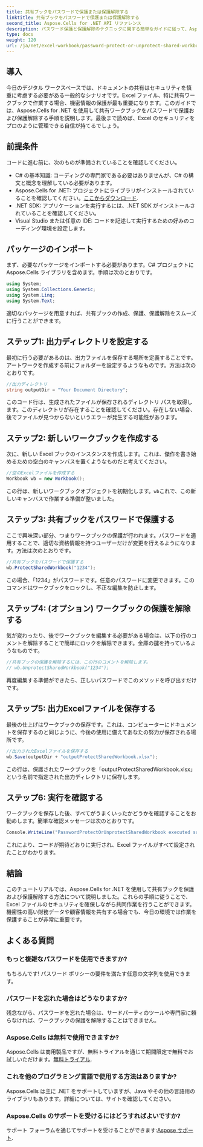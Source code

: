 ```yaml
---
title: 共有ブックをパスワードで保護または保護解除する
linktitle: 共有ブックをパスワードで保護または保護解除する
second_title: Aspose.Cells for .NET API リファレンス
description: パスワード保護と保護解除のテクニックに関する簡単なガイドに従って、Aspose.Cells for .NET を使用して共有 Excel ファイルを保護します。
type: docs
weight: 120
url: /ja/net/excel-workbook/password-protect-or-unprotect-shared-workbook/
---
```

## 導入

今日のデジタル ワークスペースでは、ドキュメントの共有はセキュリティを慎重に考慮する必要がある一般的なシナリオです。Excel ファイル、特に共有ワークブックで作業する場合、機密情報の保護が最も重要になります。このガイドでは、Aspose.Cells for .NET を使用して共有ワークブックをパスワードで保護および保護解除する手順を説明します。最後まで読めば、Excel のセキュリティをプロのように管理できる自信が持てるでしょう。

## 前提条件

コードに進む前に、次のものが準備されていることを確認してください。

- C# の基本知識: コーディングの専門家である必要はありませんが、C# の構文と概念を理解している必要があります。
-  Aspose.Cells for .NET: プロジェクトにライブラリがインストールされていることを確認してください。[ここからダウンロード](https://releases.aspose.com/cells/net/).
- .NET SDK: アプリケーションを実行するには、.NET SDK がインストールされていることを確認してください。
- Visual Studio または任意の IDE: コードを記述して実行するための好みのコーディング環境を設定します。

## パッケージのインポート

まず、必要なパッケージをインポートする必要があります。C# プロジェクトに Aspose.Cells ライブラリを含めます。手順は次のとおりです。

```csharp
using System;
using System.Collections.Generic;
using System.Linq;
using System.Text;
```

適切なパッケージを用意すれば、共有ブックの作成、保護、保護解除をスムーズに行うことができます。 

## ステップ1: 出力ディレクトリを設定する

最初に行う必要があるのは、出力ファイルを保存する場所を定義することです。アートワークを作成する前にフォルダーを設定するようなものです。方法は次のとおりです。

```csharp
//出力ディレクトリ
string outputDir = "Your Document Directory";
```

このコード行は、生成されたファイルが保存されるディレクトリ パスを取得します。このディレクトリが存在することを確認してください。存在しない場合、後でファイルが見つからないというエラーが発生する可能性があります。

## ステップ2: 新しいワークブックを作成する

次に、新しい Excel ブックのインスタンスを作成します。これは、傑作を書き始めるための空白のキャンバスを置くようなものだと考えてください。

```csharp
//空のExcelファイルを作成する
Workbook wb = new Workbook();
```

この行は、新しいワークブックオブジェクトを初期化します。`wb`これで、この新しいキャンバスで作業する準備が整いました。

## ステップ3: 共有ブックをパスワードで保護する

ここで興味深い部分、つまりワークブックの保護が行われます。パスワードを適用することで、適切な資格情報を持つユーザーだけが変更を行えるようになります。方法は次のとおりです。

```csharp
//共有ブックをパスワードで保護する
wb.ProtectSharedWorkbook("1234");
```

この場合、「1234」がパスワードです。任意のパスワードに変更できます。このコマンドはワークブックをロックし、不正な編集を防止します。

## ステップ4: (オプション) ワークブックの保護を解除する

気が変わったり、後でワークブックを編集する必要がある場合は、以下の行のコメントを解除することで簡単にロックを解除できます。金庫の鍵を持っているようなものです。

```csharp
//共有ブックの保護を解除するには、この行のコメントを解除します。
// wb.UnprotectSharedWorkbook("1234");
```

再度編集する準備ができたら、正しいパスワードでこのメソッドを呼び出すだけです。

## ステップ5: 出力Excelファイルを保存する

最後の仕上げはワークブックの保存です。これは、コンピューターにドキュメントを保存するのと同じように、今後の使用に備えてあなたの努力が保存される場所です。

```csharp
//出力されたExcelファイルを保存する
wb.Save(outputDir + "outputProtectSharedWorkbook.xlsx");
```

この行は、保護されたワークブックを「outputProtectSharedWorkbook.xlsx」という名前で指定された出力ディレクトリに保存します。 

## ステップ6: 実行を確認する

ワークブックを保存した後、すべてがうまくいったかどうかを確認することをお勧めします。簡単な確認メッセージは次のとおりです。

```csharp
Console.WriteLine("PasswordProtectOrUnprotectSharedWorkbook executed successfully.\r\n");
```

これにより、コードが期待どおりに実行され、Excel ファイルがすべて設定されたことがわかります。

## 結論

このチュートリアルでは、Aspose.Cells for .NET を使用して共有ブックを保護および保護解除する方法について説明しました。これらの手順に従うことで、Excel ファイルのセキュリティを確保しながら共同作業を行うことができます。機密性の高い財務データや顧客情報を共有する場合でも、今日の環境では作業を保護することが非常に重要です。

## よくある質問

### もっと複雑なパスワードを使用できますか?
もちろんです! パスワード ポリシーの要件を満たす任意の文字列を使用できます。

### パスワードを忘れた場合はどうなりますか?
残念ながら、パスワードを忘れた場合は、サードパーティのツールや専門家に頼らなければ、ワークブックの保護を解除することはできません。

### Aspose.Cells は無料で使用できますか?
 Aspose.Cells は商用製品ですが、無料トライアルを通じて期間限定で無料でお試しいただけます。[無料トライアル](https://releases.aspose.com/).

### これを他のプログラミング言語で使用する方法はありますか?
Aspose.Cells は主に .NET をサポートしていますが、Java やその他の言語用のライブラリもあります。詳細については、サイトを確認してください。

### Aspose.Cells のサポートを受けるにはどうすればよいですか?
サポート フォーラムを通じてサポートを受けることができます:[Aspose サポート](https://forum.aspose.com/c/cells/9).